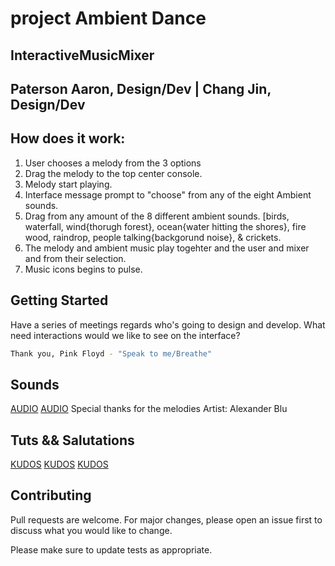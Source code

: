 # project Ambient Dance 

## InteractiveMusicMixer 
## Paterson Aaron, Design/Dev | Chang Jin, Design/Dev

## How does it work:

1. User chooses a melody from the 3 options 
2. Drag the melody to the top center console.
3. Melody start playing.
4. Interface message prompt to "choose" from any of the eight Ambient sounds.
5. Drag from any amount of the 8 different ambient sounds. [birds, waterfall, wind{thorugh forest}, 
	ocean{water hitting the shores}, fire wood, raindrop, people talking{backgorund noise}, & crickets.
4. The melody and ambient music play togehter and the user and mixer and from their selection.
5. Music icons begins to pulse.

## Getting Started
Have a series of meetings regards who's going to design and develop. 
What need interactions would we like to see on the interface?


```bash
Thank you, Pink Floyd - "Speak to me/Breathe"
```

## Sounds
[AUDIO](https://www.soundsnap.com/animals/birds)
[AUDIO](http://www.orangefreesounds.com/)
Special thanks for the melodies Artist: Alexander Blu

## Tuts && Salutations
[KUDOS](https://alemangui.github.io/pizzicato/)
[KUDOS](https://www.createjs.com/soundjs)
[KUDOS](https://www.createjs.com/getting-started/soundjs)




## Contributing
Pull requests are welcome. For major changes, please open an issue first to discuss what you would like to change.

Please make sure to update tests as appropriate.

